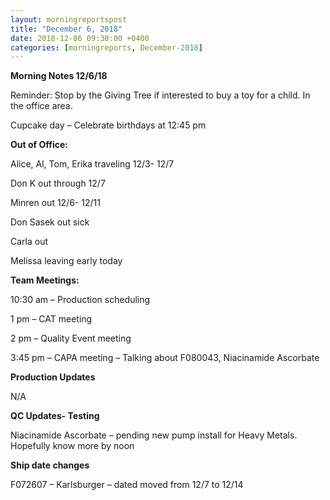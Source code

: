 ```yaml
---  
layout: morningreportspost  
title: "December 6, 2018"  
date: 2018-12-06 09:30:00 +0400  
categories: [morningreports, December-2018]  
---
```


**Morning Notes 12/6/18**

Reminder: Stop by the Giving Tree if interested to buy a toy for a child. In the
office area.

Cupcake day – Celebrate birthdays at 12:45 pm

**Out of Office:**

Alice, Al, Tom, Erika traveling 12/3- 12/7

Don K out through 12/7

Minren out 12/6- 12/11

Don Sasek out sick

Carla out

Melissa leaving early today

**Team Meetings:**

10:30 am – Production scheduling

1 pm – CAT meeting

2 pm – Quality Event meeting

3:45 pm – CAPA meeting – Talking about F080043, Niacinamide Ascorbate

**Production Updates**

N/A

**QC Updates- Testing**

Niacinamide Ascorbate – pending new pump install for Heavy Metals. Hopefully
know more by noon

**Ship date changes**

F072607 – Karlsburger – dated moved from 12/7 to 12/14
